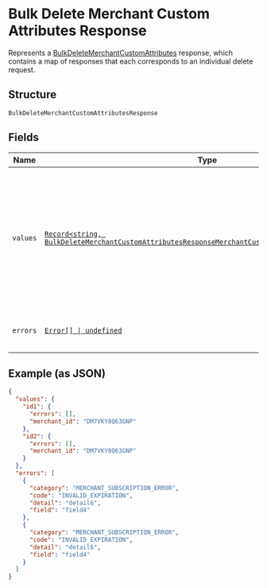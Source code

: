 <!-- Optimized: 2025-10-06 -->
<!-- RPM: 1.6.2.1.1.6.2.1_bulk-delete-merchant-custom-attributes-response_20251006 -->
<!-- Session: E2E RPM DNA Application -->
<!-- AOM: RND (Reggie & Dro) -->
<!-- COI: TECHNOLOGY -->
<!-- RPM: HIGH -->
<!-- ACTION: BUILD -->


# Bulk Delete Merchant Custom Attributes Response

Represents a [BulkDeleteMerchantCustomAttributes](../../doc/api/merchant-custom-attributes.md#bulk-delete-merchant-custom-attributes) response,
which contains a map of responses that each corresponds to an individual delete request.

## Structure

`BulkDeleteMerchantCustomAttributesResponse`

## Fields

| Name | Type | Tags | Description |
|  --- | --- | --- | --- |
| `values` | [`Record<string, BulkDeleteMerchantCustomAttributesResponseMerchantCustomAttributeDeleteResponse>`](../../doc/models/bulk-delete-merchant-custom-attributes-response-merchant-custom-attribute-delete-response.md) | Required | A map of responses that correspond to individual delete requests. Each response has the<br>same key as the corresponding request. |
| `errors` | [`Error[] \| undefined`](../../doc/models/error.md) | Optional | Any errors that occurred during the request. |

## Example (as JSON)

```json
{
  "values": {
    "id1": {
      "errors": [],
      "merchant_id": "DM7VKY8Q63GNP"
    },
    "id2": {
      "errors": [],
      "merchant_id": "DM7VKY8Q63GNP"
    }
  },
  "errors": [
    {
      "category": "MERCHANT_SUBSCRIPTION_ERROR",
      "code": "INVALID_EXPIRATION",
      "detail": "detail6",
      "field": "field4"
    },
    {
      "category": "MERCHANT_SUBSCRIPTION_ERROR",
      "code": "INVALID_EXPIRATION",
      "detail": "detail6",
      "field": "field4"
    }
  ]
}
```
